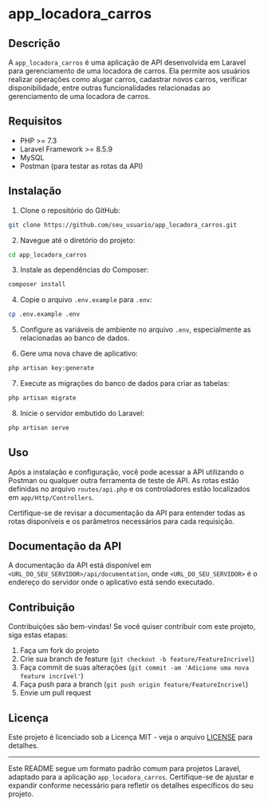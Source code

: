 # app_locadora_carros

## Descrição
A `app_locadora_carros` é uma aplicação de API desenvolvida em Laravel para gerenciamento de uma locadora de carros. Ela permite aos usuários realizar operações como alugar carros, cadastrar novos carros, verificar disponibilidade, entre outras funcionalidades relacionadas ao gerenciamento de uma locadora de carros.

## Requisitos
- PHP >= 7.3
- Laravel Framework >= 8.5.9
- MySQL
- Postman (para testar as rotas da API)

## Instalação

1. Clone o repositório do GitHub:

```bash
git clone https://github.com/seu_usuario/app_locadora_carros.git
```

2. Navegue até o diretório do projeto:

```bash
cd app_locadora_carros
```

3. Instale as dependências do Composer:

```bash
composer install
```

4. Copie o arquivo `.env.example` para `.env`:

```bash
cp .env.example .env
```

5. Configure as variáveis de ambiente no arquivo `.env`, especialmente as relacionadas ao banco de dados.

6. Gere uma nova chave de aplicativo:

```bash
php artisan key:generate
```

7. Execute as migrações do banco de dados para criar as tabelas:

```bash
php artisan migrate
```

8. Inicie o servidor embutido do Laravel:

```bash
php artisan serve
```

## Uso

Após a instalação e configuração, você pode acessar a API utilizando o Postman ou qualquer outra ferramenta de teste de API. As rotas estão definidas no arquivo `routes/api.php` e os controladores estão localizados em `app/Http/Controllers`.

Certifique-se de revisar a documentação da API para entender todas as rotas disponíveis e os parâmetros necessários para cada requisição.

## Documentação da API

A documentação da API está disponível em `<URL_DO_SEU_SERVIDOR>/api/documentation`, onde `<URL_DO_SEU_SERVIDOR>` é o endereço do servidor onde o aplicativo está sendo executado.

## Contribuição

Contribuições são bem-vindas! Se você quiser contribuir com este projeto, siga estas etapas:

1. Faça um fork do projeto
2. Crie sua branch de feature (`git checkout -b feature/FeatureIncrivel`)
3. Faça commit de suas alterações (`git commit -am 'Adicione uma nova feature incrível'`)
4. Faça push para a branch (`git push origin feature/FeatureIncrivel`)
5. Envie um pull request

## Licença

Este projeto é licenciado sob a Licença MIT - veja o arquivo [LICENSE](LICENSE) para detalhes.

---
Este README segue um formato padrão comum para projetos Laravel, adaptado para a aplicação `app_locadora_carros`. Certifique-se de ajustar e expandir conforme necessário para refletir os detalhes específicos do seu projeto.

